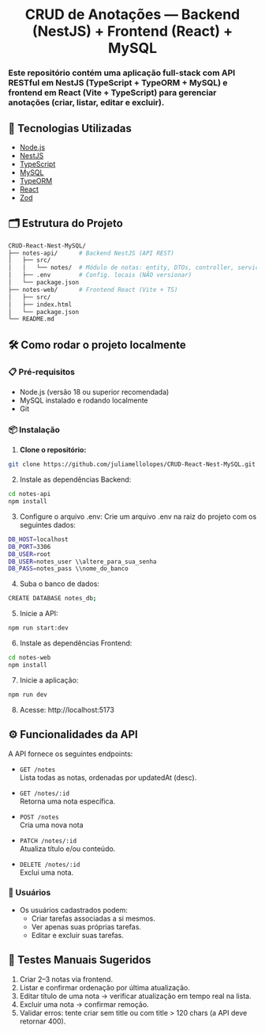 <h1 align="center"> CRUD de Anotações — Backend (NestJS) + Frontend (React) + MySQL

<h3>
  Este repositório contém uma aplicação full-stack com API RESTful em NestJS (TypeScript + TypeORM + MySQL) e frontend em React (Vite + TypeScript) para gerenciar anotações (criar, listar, editar e excluir).
</h2>

## 🚀 Tecnologias Utilizadas

- [Node.js](https://nodejs.org/)
- [NestJS](https://nestjs.com/)
- [TypeScript](https://www.typescriptlang.org/)
- [MySQL](https://www.mysql.com/)
- [TypeORM](https://typeorm.io/)
- [React](https://react.dev/)
- [Zod](https://zod.dev/)

## 🗂️ Estrutura do Projeto
```bash
CRUD-React-Nest-MySQL/
├── notes-api/      # Backend NestJS (API REST)
│   ├── src/
│   │   └── notes/  # Módulo de notas: entity, DTOs, controller, service
│   ├── .env        # Config. locais (NÃO versionar)
│   └── package.json
├── notes-web/      # Frontend React (Vite + TS)
│   ├── src/
│   ├── index.html
│   └── package.json
└── README.md
```

## 🛠️ Como rodar o projeto localmente

### 📋 Pré-requisitos

- Node.js (versão 18 ou superior recomendada)
- MySQL instalado e rodando localmente
- Git

### 📦 Instalação

1. **Clone o repositório:**

```bash
git clone https://github.com/juliamellolopes/CRUD-React-Nest-MySQL.git
```

2. Instale as dependências Backend:

```bash
cd notes-api
npm install
```

3. Configure o arquivo .env:
Crie um arquivo .env na raiz do projeto com os seguintes dados:

```bash
DB_HOST=localhost
DB_PORT=3306
DB_USER=root
DB_USER=notes_user \\altere_para_sua_senha
DB_PASS=notes_pass \\nome_do_banco
```

4. Suba o banco de dados:

```bash
CREATE DATABASE notes_db;
```

5. Inicie a API:
   
```bash
npm run start:dev
```

6. Instale as dependências Frontend:

```bash
cd notes-web
npm install
```

7. Inicie a aplicação:

```bash
npm run dev
```

8. Acesse: http://localhost:5173

## ⚙️ Funcionalidades da API

A API fornece os seguintes endpoints:

- `GET /notes`  
  Lista todas as notas, ordenadas por updatedAt (desc).

- `GET /notes/:id`  
  Retorna uma nota específica.

- `POST /notes`  
  Cria uma nova nota

- `PATCH /notes/:id`  
  Atualiza título e/ou conteúdo.

- `DELETE /notes/:id`  
  Exclui uma nota.

### 👤 Usuários

- Os usuários cadastrados podem:
  - Criar tarefas associadas a si mesmos.
  - Ver apenas suas próprias tarefas.
  - Editar e excluir suas tarefas.


## 🧪 Testes Manuais Sugeridos

1. Criar 2–3 notas via frontend.
2. Listar e confirmar ordenação por última atualização.
3. Editar título de uma nota → verificar atualização em tempo real na lista.
4. Excluir uma nota → confirmar remoção.
5. Validar erros: tente criar sem title ou com title > 120 chars (a API deve retornar 400).
